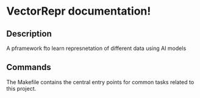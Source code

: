 # VectorRepr documentation!

## Description

A  pframework fto learn represnetation of different data using AI models

## Commands

The Makefile contains the central entry points for common tasks related to this project.

